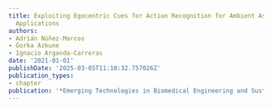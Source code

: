 ```yaml
---
title: Exploiting Egocentric Cues for Action Recognition for Ambient Assisted Living
  Applications
authors:
- Adrián Núñez-Marcos
- Gorka Azkune
- Ignacio Arganda-Carreras
date: '2021-01-01'
publishDate: '2025-03-05T11:10:32.757026Z'
publication_types:
- chapter
publication: '*Emerging Technologies in Biomedical Engineering and Sustainable TeleMedicine*'
---
```

